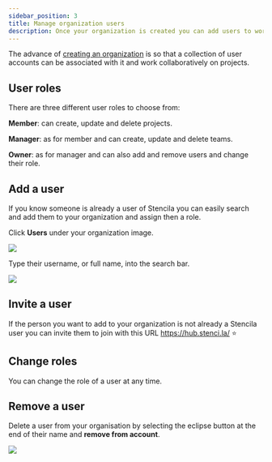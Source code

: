 ```yaml
---
sidebar_position: 3
title: Manage organization users
description: Once your organization is created you can add users to work collaboratively on projects
---
```


The advance of [creating an organization](./create-an-organization.md) is so that a collection of user accounts can be associated with it and work collaboratively on projects.

## User roles

There are three different user roles to choose from:

**Member**: can create, update and delete projects.

**Manager**: as for member and can create, update and delete teams.

**Owner**: as for manager and can also add and remove users and change their role.

## Add a user

If you know someone is already a user of Stencila you can easily search and add them to your organization and assign then a role.

Click **Users** under your organization image.

![](http://stencila.github.io/hub/manager/snaps/org-users-menu-item.png)

Type their username, or full name, into the search bar.

![](http://stencila.github.io/hub/manager/snaps/org-users-add-user.png)

## Invite a user

If the person you want to add to your organization is not already a Stencila user you can invite them to join with this URL https://hub.stenci.la/ ⭐

## Change roles

You can change the role of a user at any time.

## Remove a user

Delete a user from your organisation by selecting the eclipse button at the end of their name and **remove from account**.

![](http://stencila.github.io/hub/manager/snaps/org-users-change-user.png)
